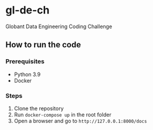 # gl-de-ch
Globant Data Engineering Coding Challenge

## How to run the code

### Prerequisites
- Python 3.9
- Docker

### Steps
1. Clone the repository
2. Run `docker-compose up` in the root folder
3. Open a browser and go to `http://127.0.0.1:8000/docs`

